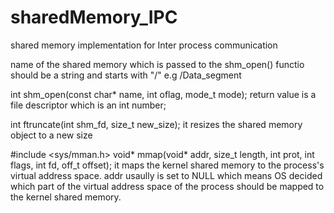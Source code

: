 # sharedMemory_IPC
shared memory implementation for Inter process communication

name of the shared memory which is passed to the shm_open() functio should be a string and starts with "/" e.g /Data_segment

int shm_open(const char* name, int oflag, mode_t mode);
return value is a file descriptor which is an int number;

int ftruncate(int shm_fd, size_t new_size);
it resizes the shared memory object to a new size

\#include <sys/mman.h>
void* mmap(void* addr, size_t length, int prot, int flags, int fd, off_t offset);
it maps the kernel shared memory to the process's virtual address space. addr usaully is set to NULL which means OS decided which part of the virtual address space of the process should be mapped to the kernel shared memory.
